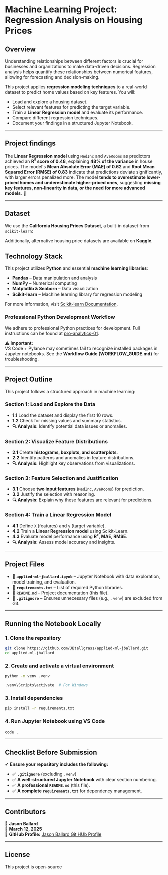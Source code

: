 # **Machine Learning Project: Regression Analysis on Housing Prices**

## **Overview**
Understanding relationships between different factors is crucial for businesses and organizations to make data-driven decisions. Regression analysis helps quantify these relationships between numerical features, allowing for forecasting and decision-making.

This project applies **regression modeling techniques** to a real-world dataset to predict home values based on key features. You will:

- Load and explore a housing dataset.
- Select relevant features for predicting the target variable.
- Train a **Linear Regression model** and evaluate its performance.
- Compare different regression techniques.
- Document your findings in a structured Jupyter Notebook.

---
## **Project findings**

The **Linear Regression model** using `MedInc` and `AveRooms` as predictors achieved an **R² score of 0.48**, explaining **48% of the variance** in house prices. The model's **Mean Absolute Error (MAE) of 0.62** and **Root Mean Squared Error (RMSE) of 0.83** indicate that predictions deviate significantly, with larger errors penalized more. The model **tends to overestimate lower-priced homes and underestimate higher-priced ones**, suggesting **missing key features, non-linearity in data, or the need for more advanced models**. 🚀

---

## **Dataset**
We use the **California Housing Prices Dataset**, a built-in dataset from `scikit-learn`:

Additionally, alternative housing price datasets are available on **Kaggle**.

## **Technology Stack**
This project utilizes **Python** and essential **machine learning libraries**:

- **Pandas** – Data manipulation and analysis
- **NumPy** – Numerical computing
- **Matplotlib & Seaborn** – Data visualization
- **Scikit-learn** – Machine learning library for regression modeling

For more information, visit [Scikit-learn Documentation](https://scikit-learn.org/).

### **Professional Python Development Workflow**
We adhere to professional Python practices for development. Full instructions can be found at [pro-analytics-01](https://github.com/denisecase/pro-analytics-01/).

**⚠️ Important:**  
VS Code + Pylance may sometimes fail to recognize installed packages in Jupyter notebooks. See the **Workflow Guide (WORKFLOW_GUIDE.md)** for troubleshooting.

---

## **Project Outline**
This project follows a structured approach in machine learning:

### **Section 1: Load and Explore the Data**
- **1.1** Load the dataset and display the first 10 rows.
- **1.2** Check for missing values and summary statistics.
- **🔍 Analysis:** Identify potential data issues or anomalies.

### **Section 2: Visualize Feature Distributions**
- **2.1** Create **histograms, boxplots, and scatterplots**.
- **2.2** Identify patterns and anomalies in feature distributions.
- **🔍 Analysis:** Highlight key observations from visualizations.

### **Section 3: Feature Selection and Justification**
- **3.1** Choose **two input features** (`MedInc`, `AveRooms`) for prediction.
- **3.2** Justify the selection with reasoning.
- **🔍 Analysis:** Explain why these features are relevant for predictions.

### **Section 4: Train a Linear Regression Model**
- **4.1** Define `X` (features) and `y` (target variable).
- **4.2** Train a **Linear Regression model** using Scikit-Learn.
- **4.3** Evaluate model performance using **R², MAE, RMSE**.
- **🔍 Analysis:** Assess model accuracy and insights.

---

## **Project Files**
- 📂 **`applied-ml-jballard.ipynb`** – Jupyter Notebook with data exploration, model training, and evaluation.
- 📄 **`requirements.txt`** – List of required Python libraries.
- 📄 **`README.md`** – Project documentation (this file).
- 📄 **`.gitignore`** – Ensures unnecessary files (e.g., `.venv`) are excluded from Git.

---

## **Running the Notebook Locally**
### **1. Clone the repository**
```sh
git clone https://github.com/JBtallgrass/applied-ml-jballard.git
cd applied-ml-jballard
```

### **2. Create and activate a virtual environment**
```sh
python -m venv .venv

.venv\Scripts\activate  # For Windows
```

### **3. Install dependencies**
```sh
pip install -r requirements.txt
```

### **4. Run Jupyter Notebook using VS Code**
```sh
code . 
```

---

## **Checklist Before Submission**
✔ **Ensure your repository includes the following:**
- ✅ **`.gitignore`** (excluding `.venv`)
- ✅ **A well-structured Jupyter Notebook** with clear section numbering.
- ✅ **A professional `README.md`** (this file).
- ✅ **A complete `requirements.txt`** for dependency management.

---

## **Contributors**
👤 **Jason Ballard**  
📅 **March 12, 2025**  
📌 **GitHub Profile:** [Jason Ballard Git HUb Profile](https://github.com/JBtallgrass)

---

## **License**
This project is open-source